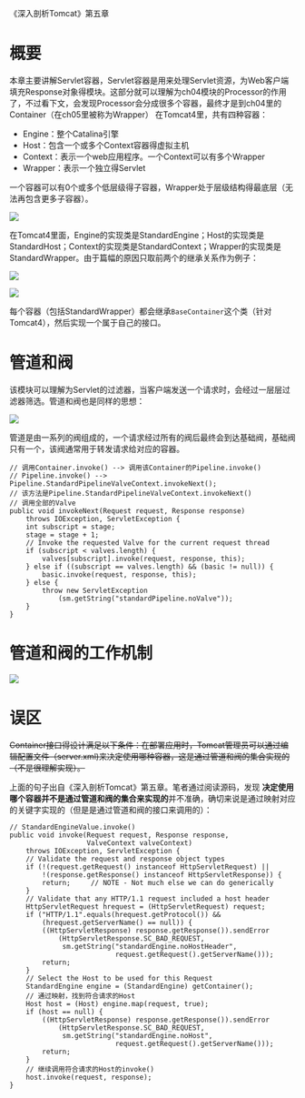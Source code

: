 《深入剖析Tomcat》第五章


# 概要
本章主要讲解Servlet容器，Servlet容器是用来处理Servlet资源，为Web客户端填充Response对象得模块。这部分就可以理解为ch04模块的Processor的作用了，不过看下文，会发现Processor会分成很多个容器，最终才是到ch04里的Container（在ch05里被称为Wrapper）
在Tomcat4里，共有四种容器：

* Engine：整个Catalina引擎
* Host：包含一个或多个Context容器得虚拟主机
* Context：表示一个web应用程序。一个Context可以有多个Wrapper
* Wrapper：表示一个独立得Servlet

一个容器可以有0个或多个低层级得子容器，Wrapper处于层级结构得最底层（无法再包含更多子容器）。

![](https://blog-1252749790.file.myqcloud.com/tomcat/Tomcat_Container.png)


在Tomcat4里面，Engine的实现类是StandardEngine；Host的实现类是StandardHost；Context的实现类是StandardContext；Wrapper的实现类是StandardWrapper。由于篇幅的原因只取前两个的继承关系作为例子：

![](https://blog-1252749790.file.myqcloud.com/tomcat/StandardHost_uml.png)

![](https://blog-1252749790.file.myqcloud.com/tomcat/StandardEngine_uml.png)


每个容器（包括StandardWrapper）都会继承`BaseContainer`这个类（针对Tomcat4），然后实现一个属于自己的接口。

# 管道和阀
该模块可以理解为Servlet的过滤器，当客户端发送一个请求时，会经过一层层过滤器筛选。管道和阀也是同样的思想：

![](https://blog-1252749790.file.myqcloud.com/tomcat/pipeline_valve.png)

管道是由一系列的阀组成的，一个请求经过所有的阀后最终会到达基础阀，基础阀只有一个，该阀通常用于转发请求给对应的容器。

```
// 调用Container.invoke() --> 调用该Container的Pipeline.invoke() 
// Pipeline.invoke() --> Pipeline.StandardPipelineValveContext.invokeNext();
// 该方法是Pipeline.StandardPipelineValveContext.invokeNext()
// 调用全部的Valve
public void invokeNext(Request request, Response response)
    throws IOException, ServletException {
    int subscript = stage;
    stage = stage + 1;
    // Invoke the requested Valve for the current request thread
    if (subscript < valves.length) {
        valves[subscript].invoke(request, response, this);
    } else if ((subscript == valves.length) && (basic != null)) {
        basic.invoke(request, response, this);
    } else {
        throw new ServletException
            (sm.getString("standardPipeline.noValve"));
    }
}

```

# 管道和阀的工作机制
![](https://blog-1252749790.file.myqcloud.com/tomcat/ch05_flowchart.png)


# 误区
~~Container接口得设计满足以下条件：在部署应用时，Tomcat管理员可以通过编辑配置文件（server.xml)来决定使用哪种容器，这是通过管道和阀的集合实现的（不是很理解实现）。~~

上面的句子出自《深入剖析Tomcat》第五章。笔者通过阅读源码，发现 **决定使用哪个容器并不是通过管道和阀的集合来实现的**并不准确，确切来说是通过映射对应的关键字实现的（但是是通过管道和阀的接口来调用的）：
```
// StandardEngineValue.invoke()
public void invoke(Request request, Response response,
                   ValveContext valveContext)
    throws IOException, ServletException {
    // Validate the request and response object types
    if (!(request.getRequest() instanceof HttpServletRequest) ||
        !(response.getResponse() instanceof HttpServletResponse)) {
        return;     // NOTE - Not much else we can do generically
    }
    // Validate that any HTTP/1.1 request included a host header
    HttpServletRequest hrequest = (HttpServletRequest) request;
    if ("HTTP/1.1".equals(hrequest.getProtocol()) &&
        (hrequest.getServerName() == null)) {
        ((HttpServletResponse) response.getResponse()).sendError
            (HttpServletResponse.SC_BAD_REQUEST,
             sm.getString("standardEngine.noHostHeader",
                          request.getRequest().getServerName()));
        return;
    }
    // Select the Host to be used for this Request
    StandardEngine engine = (StandardEngine) getContainer();
    // 通过映射，找到符合请求的Host
    Host host = (Host) engine.map(request, true);
    if (host == null) {
        ((HttpServletResponse) response.getResponse()).sendError
            (HttpServletResponse.SC_BAD_REQUEST,
             sm.getString("standardEngine.noHost",
                          request.getRequest().getServerName()));
        return;
    }
    // 继续调用符合请求的Host的invoke()
    host.invoke(request, response);
}
```

